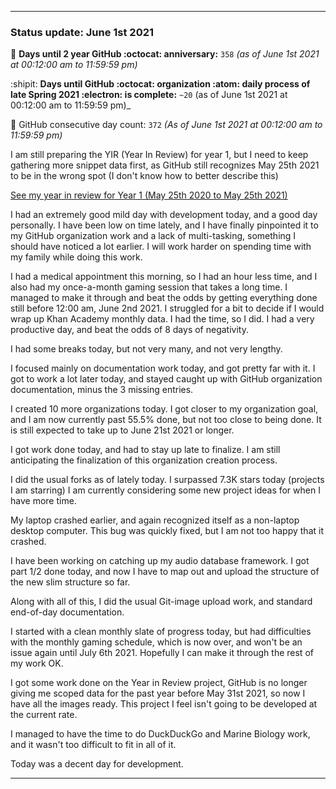 
***

### Status update: June 1st 2021

🎂 **Days until 2 year GitHub :octocat: anniversary:** `358` _(as of June 1st 2021 at 00:12:00 am to 11:59:59 pm)_ <!-- COUNTER #1 !-->

:shipit: **Days until GitHub :octocat: organization :atom: daily process of late Spring 2021 :electron: is complete:** `~20` (as of June 1st 2021 at 00:12:00 am to 11:59:59 pm)_ <!-- COUNTER #2 !-->

📅 GitHub consecutive day count: `372` _(As of June 1st 2021 at 00:12:00 am to 11:59:59 pm)_ <!-- COUNTER #3 !-->

<!-- Counters are now being included by default in status posts. The current limit is 4 daily counters, and 6 counters total. The comment you are reading does not count as a counter. !-->

I am still preparing the YIR (Year In Review) for year 1, but I need to keep gathering more snippet data first, as GitHub still recognizes May 25th 2021 to be in the wrong spot (I don't know how to better describe this) <!-- This is a boilerplate, not a counter !-->

<!-- New notes:
YIR - May 28th 2021

Can be expanded to and from your GitHub experience Gist
"For a site that changes so rapidly, I am impressed that GitHub hasn't made any major detrimental changes to the site in this time." Nevermind, I have now noticed 3 detremental changes in my first year: highlighting doesn't show commit percentage, x commits behind AXYZ release was removed in the past month, linguist changed location and appearance, other than that it is OK
!-->

[See my year in review for Year 1 (May 25th 2020 to May 25th 2021)](https://github.com/seanpm2001/seanpm2001/blob/master/Special/Year-in-Review/2020-2021) <!-- This is a boilerplate, not a counter !-->

I had an extremely good mild day with development today, and a good day personally. I have been low on time lately, and I have finally pinpointed it to my GitHub organization work and a lack of multi-tasking, something I should have noticed a lot earlier. I will work harder on spending time with my family while doing this work.

I had a medical appointment this morning, so I had an hour less time, and I also had my once-a-month gaming session that takes a long time. I managed to make it through and beat the odds by getting everything done still before 12:00 am, June 2nd 2021. I struggled for a bit to decide if I would wrap up Khan Academy monthly data. I had the time, so I did. I had a very productive day, and beat the odds of 8 days of negativity.

I had some breaks today, but not very many, and not very lengthy.

I focused mainly on documentation work today, and got pretty far with it. I got to work a lot later today, and stayed caught up with GitHub organization documentation, minus the 3 missing entries.

I created 10 more organizations today. I got closer to my organization goal, and I am now currently past 55.5% done, but not too close to being done. It is still expected to take up to June 21st 2021 or longer. <!-- This is a boilerplate, not a counter !-->

I got work done today, and had to stay up late to finalize. I am still anticipating the finalization of this organization creation process.

<!--
I also started writing a book recently (on Thursday, May 27th 2021) regarding the concept of preservation that is related to several of my key projects. The book is licensed under the GNU General Public License v3.0 and it is going to be released free of charge, like all of my other works. I am currently preparing the release, version 1 is ready, butI just have so many major projects I have to get to first at the moment (organization work, organization documentation work, daily git-image work, software documentation, journaling, audio documentation, video documentation, project Slim (SLIM I of my audio collection) culinary documentation, file sorting, and more) I am now freely creating new documents without restriction, which is a big step of progress for me, as I have been struggling on this goal for over a year. Hopefully soon I can start writing down my childhood stories again before I get too old/someone dies. !--> <!-- This is a boilerplate, not a counter !-->

I did the usual forks as of lately today. I surpassed 7.3K stars today (projects I am starring) I am currently considering some new project ideas for when I have more time.

My laptop crashed earlier, and again recognized itself as a non-laptop desktop computer. This bug was quickly fixed, but I am not too happy that it crashed.

I have been working on catching up my audio database framework. I got part 1/2 done today, and now I have to map out and upload the structure of the new slim structure so far.

Along with all of this, I did the usual Git-image upload work, and standard end-of-day documentation. <!-- This is a required boilerplate, not a counter !-->

I started with a clean monthly slate of progress today, but had difficulties with the monthly gaming schedule, which is now over, and won't be an issue again until July 6th 2021. Hopefully I can make it through the rest of my work OK.

I got some work done on the Year in Review project, GitHub is no longer giving me scoped data for the past year before May 31st 2021, so now I have all the images ready. This project I feel isn't going to be developed at the current rate. <!-- This is a boilerplate, not a counter !-->

I managed to have the time to do DuckDuckGo and Marine Biology work, and it wasn't too difficult to fit in all of it. <!-- This is a boilerplate, not a counter !-->

Today was a decent day for development. <!-- This is a required boilerplate, not a counter !-->

***

<!-- Notes June 1st 2021

Medical appointment
Struggle to decide on Khan Academy version update today or tomorrow
Very productive day, beat the odds
Break times
Audio database update not complete, need more time and preparation
Laptop crash earlier

!-->

